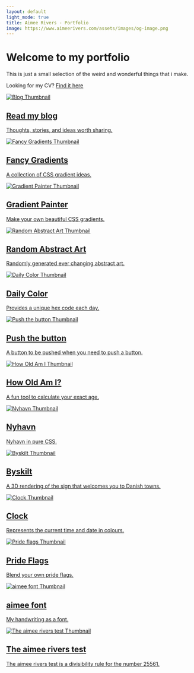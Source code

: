 ```yaml
---
layout: default
light_mode: true
title: Aimee Rivers - Portfolio
image: https://www.aimeerivers.com/assets/images/og-image.png
---
```


# Welcome to my portfolio

This is just a small selection of the weird and wonderful things that i make.

Looking for my CV? [Find it here](/cv/)

<div class="projects-grid">

  <a href="/blog/">
    <div class="project">
      <img src="/assets/images/portfolio/blog.png" alt="Blog Thumbnail">
      <h2>Read my blog</h2>
      <p>Thoughts, stories, and ideas worth sharing.</p>
    </div>
  </a>

  <a href="/fancy-gradients/">
    <div class="project">
      <img src="/assets/images/portfolio/fancy-gradients.png" alt="Fancy Gradients Thumbnail">
      <h2>Fancy Gradients</h2>
      <p>A collection of CSS gradient ideas.</p>
    </div>
  </a>

  <a href="/gradient-painter/">
    <div class="project">
      <img src="/assets/images/portfolio/gradient-painter.png" alt="Gradient Painter Thumbnail">
      <h2>Gradient Painter</h2>
      <p>Make your own beautiful CSS gradients.</p>
    </div>
  </a>

  <a href="/random-art/">
    <div class="project">
      <img src="/assets/images/portfolio/random-art.png" alt="Random Abstract Art Thumbnail">
      <h2>Random Abstract Art</h2>
      <p>Randomly generated ever changing abstract art.</p>
    </div>
  </a>

  <a href="/daily-color/">
    <div class="project">
      <img src="/assets/images/portfolio/daily-color.png" alt="Daily Color Thumbnail">
      <h2>Daily Color</h2>
      <p>Provides a unique hex code each day.</p>
    </div>
  </a>

  <a href="/push-the-button/">
    <div class="project">
      <img src="/assets/images/portfolio/push-the-button.png" alt="Push the button Thumbnail">
      <h2>Push the button</h2>
      <p>A button to be pushed when you need to push a button.</p>
    </div>
  </a>

  <a href="/howoldami/">
    <div class="project">
      <img src="/assets/images/portfolio/howoldami.png" alt="How Old Am I Thumbnail">
      <h2>How Old Am I?</h2>
      <p>A fun tool to calculate your exact age.</p>
    </div>
  </a>

  <a href="/nyhavn/">
    <div class="project">
      <img src="/assets/images/portfolio/nyhavn.png" alt="Nyhavn Thumbnail">
      <h2>Nyhavn</h2>
      <p>Nyhavn in pure CSS.</p>
    </div>
  </a>

  <a href="/byskilt/">
    <div class="project">
      <img src="/assets/images/portfolio/byskilt.png" alt="Byskilt Thumbnail">
      <h2>Byskilt</h2>
      <p>A 3D rendering of the sign that welcomes you to Danish towns.</p>
    </div>
  </a>

  <a href="/clock/">
    <div class="project">
      <img src="/assets/images/portfolio/clock.png" alt="Clock Thumbnail">
      <h2>Clock</h2>
      <p>Represents the current time and date in colours.</p>
    </div>
  </a>

  <a href="/prideflags/">
    <div class="project">
      <img src="/assets/images/portfolio/pride-flags.png" alt="Pride flags Thumbnail">
      <h2>Pride Flags</h2>
      <p>Blend your own pride flags.</p>
    </div>
  </a>

  <a href="/aimeefont/">
    <div class="project">
      <img src="/assets/images/portfolio/aimeefont.png" alt="aimee font Thumbnail">
      <h2>aimee font</h2>
      <p>My handwriting as a font.</p>
    </div>
  </a>

  <a href="/the-aimee-rivers-test/">
    <div class="project">
      <img src="/assets/images/portfolio/the-aimee-rivers-test.png" alt="The aimee rivers test Thumbnail">
      <h2>The aimee rivers test</h2>
      <p>The aimee rivers test is a divisibility rule for the number 25561.</p>
    </div>
  </a>

</div>
